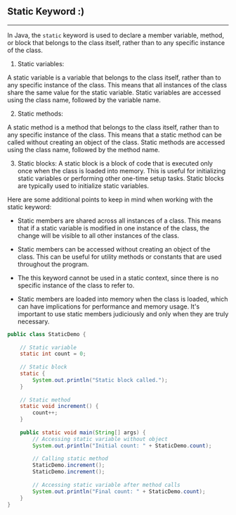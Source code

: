 ## Static Keyword :)
____________________

In Java, the `static` keyword is used to declare a member variable,
method, or block that belongs to the class itself, rather than to any
specific instance of the class.



1. Static variables:

 A static variable is a variable that belongs to the class itself, rather than
 to any specific instance of the class. This means that all instances of the class
 share the same value for the static variable. Static variables are accessed using
 the class name, followed by the variable name.

2. Static methods: 

A static method is a method that belongs to the class itself, rather than to 
any specific instance of the class. This means that a static method can be
called without creating an object of the class. Static methods are accessed
 using the class name, followed by the method name.

3. Static blocks: A static block is a block of code that is executed only once
 when the class is loaded into memory. This is useful for initializing static variables
 or performing other one-time setup tasks. Static blocks are typically used to
 initialize static variables.



Here are some additional points to keep in mind when working with the static keyword:

* Static members are shared across all instances of a class. This means that if a
 static variable is modified in one instance of the class, the change will be visible
  to all other instances of the class.

* Static members can be accessed without creating an object of the class. This can be
 useful for utility methods or constants that are used throughout the program.

* The this keyword cannot be used in a static context, since there is no specific 
instance of the class to refer to.

* Static members are loaded into memory when the class is loaded, which can have implications
 for performance and memory usage. It's important to use static members judiciously and only
  when they are truly necessary.
  

```java
public class StaticDemo {
  
    // Static variable
    static int count = 0;
  
    // Static block
    static {
        System.out.println("Static block called.");
    }
  
    // Static method
    static void increment() {
        count++;
    }
  
    public static void main(String[] args) {
        // Accessing static variable without object
        System.out.println("Initial count: " + StaticDemo.count);
        
        // Calling static method
        StaticDemo.increment();
        StaticDemo.increment();
        
        // Accessing static variable after method calls
        System.out.println("Final count: " + StaticDemo.count);
    }
}

```
